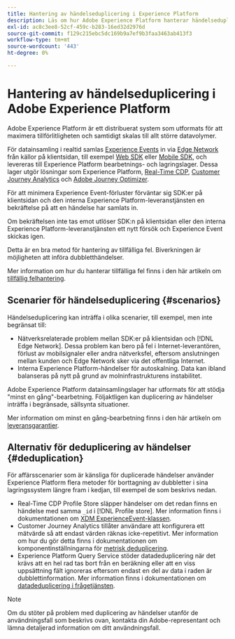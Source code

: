 ```yaml
---
title: Hantering av händelseduplicering i Experience Platform
description: Läs om hur Adobe Experience Platform hanterar händelseduplicering
exl-id: ac8c3ee8-52cf-459c-b283-16ed32d2976d
source-git-commit: f129c215ebc5dc169b9a7ef9b3faa3463ab413f3
workflow-type: tm+mt
source-wordcount: '443'
ht-degree: 0%

---
```


# Hantering av händelseduplicering i Adobe Experience Platform

Adobe Experience Platform är ett distribuerat system som utformats för att maximera tillförlitligheten och samtidigt skalas till allt större datavolymer.

För datainsamling i realtid samlas [Experience Events](../xdm/classes/experienceevent.md) in via [Edge Network](../web-sdk/home.md#edge-network) från källor på klientsidan, till exempel [Web SDK](../web-sdk/home.md) eller [Mobile SDK](https://developer.adobe.com/client-sdks/home/), och levereras till Experience Platform bearbetnings- och lagringslager. Dessa lager utgör lösningar som Experience Platform, [Real-Time CDP](../rtcdp/home.md), [Customer Journey Analytics](https://experienceleague.adobe.com/docs/analytics-platform/using/cja-overview/cja-overview.html?lang=sv-SE) och [Adobe Journey Optimizer](https://experienceleague.adobe.com/docs/journey-optimizer/using/ajo-home.html?lang=sv-SE).

För att minimera Experience Event-förluster förväntar sig SDK:er på klientsidan och den interna Experience Platform-leveranstjänsten en bekräftelse på att en händelse har samlats in.

Om bekräftelsen inte tas emot utlöser SDK:n på klientsidan eller den interna Experience Platform-leveranstjänsten ett nytt försök och Experience Event skickas igen.

Detta är en bra metod för hantering av tillfälliga fel. Biverkningen är möjligheten att införa dubbletthändelser.

Mer information om hur du hanterar tillfälliga fel finns i den här artikeln om [tillfällig felhantering](https://learn.microsoft.com/en-us/azure/architecture/best-practices/transient-faults).

## Scenarier för händelseduplicering {#scenarios}

Händelseduplicering kan inträffa i olika scenarier, till exempel, men inte begränsat till:

* Nätverksrelaterade problem mellan SDK:er på klientsidan och [!DNL Edge Network]. Dessa problem kan bero på fel i Internet-leverantören, förlust av mobilsignaler eller andra nätverksfel, eftersom anslutningen mellan kunden och Edge Network sker via det offentliga Internet.
* Interna Experience Platform-händelser för autoskalning. Data kan ibland balanseras på nytt på grund av molninfrastrukturens instabilitet.

Adobe Experience Platform datainsamlingslager har utformats för att stödja &quot;minst en gång&quot;-bearbetning. Följaktligen kan duplicering av händelser inträffa i begränsade, sällsynta situationer.

Mer information om minst en gång-bearbetning finns i den här artikeln om [leveransgarantier](https://docs.confluent.io/kafka/design/delivery-semantics.html).

## Alternativ för deduplicering av händelser {#deduplication}

För affärsscenarier som är känsliga för duplicerade händelser använder Experience Platform flera metoder för borttagning av dubbletter i sina lagringssystem längre fram i kedjan, till exempel de som beskrivs nedan.

* Real-Time CDP Profile Store släpper händelser om det redan finns en händelse med samma `_id` i [!DNL Profile store]. Mer information finns i dokumentationen om [XDM ExperienceEvent-klassen](../xdm/classes/experienceevent.md).
* Customer Journey Analytics tillåter användare att konfigurera ett mätvärde så att endast värden räknas icke-repetitivt. Mer information om hur du gör detta finns i dokumentationen om komponentinställningarna för [metrisk deduplicering](https://experienceleague.adobe.com/docs/analytics-platform/using/cja-dataviews/component-settings/metric-deduplication.html?lang=sv-SE).
* Experience Platform Query Service stöder datadeduplicering när det krävs att en hel rad tas bort från en beräkning eller att en viss uppsättning fält ignoreras eftersom endast en del av data i raden är dubblettinformation. Mer information finns i dokumentationen om [datadeduplicering i frågetjänsten](../query-service/key-concepts/deduplication.md).

>[!NOTE]
>
>Om du stöter på problem med duplicering av händelser utanför de användningsfall som beskrivs ovan, kontakta din Adobe-representant och lämna detaljerad information om ditt användningsfall.
